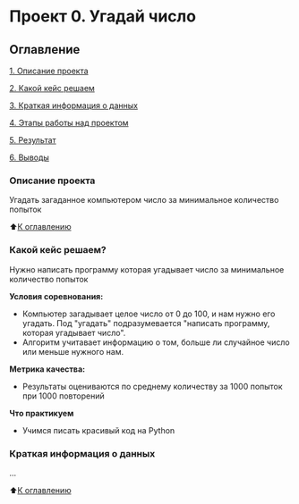 #  Проект 0. Угадай число

## Оглавление
[1. Описание проекта](https://github.com/iampeterpanda/sf_data_science/blob/main/project_0/README.md#Описание-проекта)

[2. Какой кейс решаем](https://github.com/iampeterpanda/sf_data_science/tree/main/project_0/README.md#Какой-кейс-решаем)

[3. Краткая информация о данных](https://github.com/iampeterpanda/sf_data_science/blob/main/project_0/README.md#Краткая-информация-о-данных)

[4. Этапы работы над проектом](https://github.com/iampeterpanda/sf_data_science/blob/main/project_0/README.md#Этапы-работы-над-проектом)

[5. Результат](https://github.com/iampeterpanda/sf_data_science/blob/main/project_0/README.md#Результат)

[6. Выводы](https://github.com/iampeterpanda/sf_data_science/blob/main/project_0/README.md#Выводы)

### Описание проекта
Угадать загаданное компьютером число за минимальное количество попыток

:arrow_up:[К оглавлению](https://github.com/iampeterpanda/sf_data_science/blob/main/project_0/README.md#Оглавление)

### Какой кейс решаем?
Нужно написать программу которая угадывает число за минимальное количество попыток

**Условия соревнования:**
- Компьютер загадывает целое число от 0 до 100, и нам нужно его угадать. Под "угадать" подразумевается "написать программу, которая угадывает число".
- Алгоритм учитавает информацию о том, больше ли случайное число или меньше нужного нам. 

**Метрика качества:**
- Результаты оцениваются по среднему количеству за 1000 попыток при 1000 повторений

**Что практикуем**
- Учимся писать красивый код на Python

### Краткая информация о данных
...

:arrow_up:[К оглавлению](https://github.com/iampeterpanda/sf_data_science/blob/main/project_0/README.md#Оглавление)